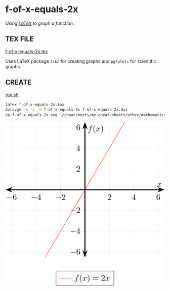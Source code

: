 # f-of-x-equals-2x

_Using
[LaTeX](https://github.com/JeffDeCola/my-cheat-sheets/tree/master/software/development/languages/latex-cheat-sheet/)
to graph a function._

## TEX FILE

[f-of-x-equals-2x.tex](f-of-x-equals-2x.tex)

Uses LaTeX package `tikz` for creating graphs
and `pgfplots` for scientific graphs.

## CREATE

[run.sh](run.sh)

```bash
latex f-of-x-equals-2x.tex
dvisvgm -n -a -o f-of-x-equals-2x f-of-x-equals-2x.dvi
cp f-of-x-equals-2x.svg ~/cheatsheets/my-cheat-sheets/other/mathematics/pure/structures/algebra-cheat-sheet/pgfplots-pics/.
```

<p align="center">
    <img src="f-of-x-equals-2x.svg"
    align="middle"
</p>
